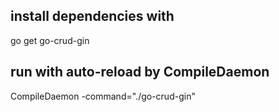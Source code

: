 ## install dependencies with
go get go-crud-gin

## run with auto-reload by CompileDaemon
CompileDaemon -command="./go-crud-gin"